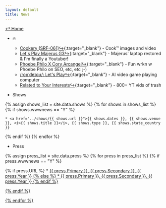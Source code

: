 ```yaml
---
layout: default
title: News
---
```

<a href="../">↩ Home </a>
* 🔥
	* [Cookery (SRF-061)↪](https://cookery.cooking/){:target="_blank"} - Cook™ images and video   
	* [Let's Play Majerus G3↪](https://www.youtube.com/playlist?list=PLIVciZ6unaZRyGqCKku9tKrWIY9EMK1_l){:target="_blank"} - Majerus' laptop restored & I'm finally a Youtuber!  
	* [Phoebe Philo X Cory Arcangel↪](https://www.google.com/search?q=Phoebe+Philo){:target="_blank"} - Fun wrkn w Phoebe Philo on SEO, etc, etc ;-)  
	* [/roʊˈdeɪoʊ/: Let's Play↪](https://rodeo.computer/){:target="_blank"} - AI video game playing computer   
	* [Related to Your Interests↪](https://rtyi.coryarcangel.com/){:target="_blank"} - 800+ YT vids of trash  

* Shows

{% assign shows_list = site.data.shows %}
{% for shows in shows_list %}
{% if shows.wwwnews == "Y" %}

	* <a href="../shows/{{ shows.url }}">{{ shows.dates }}, {{ shows.venue }}, <i>{{ shows.title }}</i>, {{ shows.type }}, {{ shows.state_country }}

{% endif %}
{% endfor %}

* Press

{% assign press_list = site.data.press %}
{% for press in press_list %}
{% if press.wwwnews == "Y" %}

{% if press.URL %}
	* <a href="{{ press.URL }}">{{ press.Primary }}, {{ press.Secondary }}, {{ press.Year }}
{% else %}
	* {{ press.Primary }}, {{ press.Secondary }}, {{ press.Year }}
{% endif %}

{% endif %}	

{% endfor %}